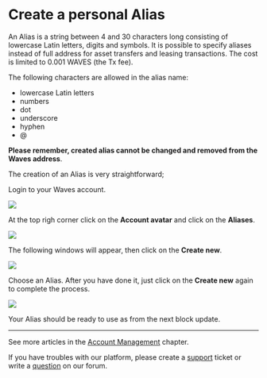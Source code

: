# Create a personal Alias

An Alias is a string between 4 and 30 characters long consisting of lowercase Latin letters, digits and symbols. It is possible to specify aliases instead of full address for asset transfers and leasing transactions. The cost is limited to 0.001 WAVES \(the Tx fee\).

The following characters are allowed in the alias name:

* lowercase Latin letters
* numbers
* dot
* underscore
* hyphen
* @

**Please remember, created alias cannot be changed and removed from the Waves address**.

The creation of an Alias is very straightforward;

Login to your Waves account.

![](/_assets/creating_an_alias_01.png)

At the top righ corner click on the **Account avatar** and click on the **Aliases**.

![](/_assets/creating_an_alias_02.png)

The following windows will appear, then click on the **Create new**.

![](/_assets/creating_an_alias_03.png)

Choose an Alias. After you have done it, just click on the **Create new** again to complete the process.

![](/_assets/creating_an_alias_04.png)

Your Alias should be ready to use as from the next block update.

___

See more articles in the [Account Management](/waves-client/account-management.md) chapter.

If you have troubles with our platform, please create a [support](https://support.wavesplatform.com/) ticket or write a [question](https://forum.wavesplatform.com/) on our forum.
